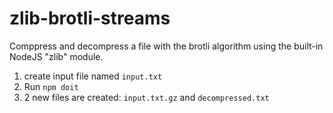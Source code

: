 # zlib-brotli-streams

Comppress and decompress a file with the brotli algorithm using the built-in NodeJS "zlib" module.

1. create input file named `input.txt`
2. Run `npm doit`
3. 2 new files are created: `input.txt.gz` and `decompressed.txt`
